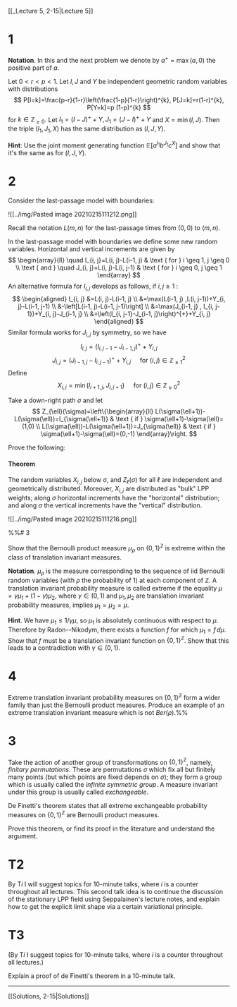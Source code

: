 [[_Lecture 5, 2-15|Lecture 5]]

# 1

**Notation**. In this and the next problem we denote by $a^+=\max(a,0)$ the positive part of $a$.

Let $0<r<p<1 .$ Let $I, J$ and $Y$ be independent geometric random variables with distributions
$$
P[I=k]=\frac{p-r}{1-r}\left(\frac{1-p}{1-r}\right)^{k}, P[J=k]=r(1-r)^{k}, P[Y=k]=p (1-p)^{k}
$$
for $k \in \mathbb{Z}_{\ge0} .$ Let $I_{1}=(I-J)^{+}+Y, J_{1}=(J-I)^{+}+Y$ and $X=\min(I,J) .$ Then the triple $\left(I_{1}, J_{1}, X\right)$
has the same distribution as $(I, J, Y)$.

**Hint**: Use the joint moment generating function $\mathbb{E}\left[ a^{I_1} b^{J_1}c^{X} \right]$ and show that it's the same as for $(I,J,Y)$.

# 2

Consider the last-passage model with boundaries:

![[../img/Pasted image 20210215111212.png]]

Recall the notation $L(m,n)$ for the last-passage times from $(0,0)$ to $(m,n)$.

In the last-passage model with boundaries we define some new random variables. Horizontal and vertical increments are given by
$$
\begin{array}{ll}
\quad I_{i, j}=L(i, j)-L(i-1, j) & \text { for } i \geq 1, j \geq 0 \\
\text { and } \quad J_{i, j}=L(i, j)-L(i, j-1) & \text { for } i \geq 0, j \geq 1
\end{array}
$$
An alternative formula for $I_{i, j}$ develops as follows, if $i, j \geq 1$ :
$$
\begin{aligned}
I_{i, j} &=L(i, j)-L(i-1, j) \\
&=\max(L(i-1, j) ,L(i, j-1))+Y_{i, j}-L(i-1, j-1) \\
&-\left[L(i-1, j)-L(i-1, j-1)\right] \\
&=\max(J_{i-1, j} , I_{i, j-1})+Y_{i, j}-J_{i-1, j} \\
&=\left(I_{i, j-1}-J_{i-1, j}\right)^{+}+Y_{i, j}
\end{aligned}
$$
Similar formula works for $J_{i, j}$ by symmetry, so we have
$$
I_{i, j}=\left(I_{i, j-1}-J_{i-1, j}\right)^{+}+Y_{i, j}
$$
$$
J_{i, j}=\left(J_{i-1, j}-I_{i, j-1}\right)^{+}+Y_{i, j} \quad \text { for }(i, j) \in \mathbb{Z}_{\ge1}^{2}
$$
Define
$$
X_{i, j}=\min(I_{i+1, j} , J_{i, j+1}) \quad \text { for }(i, j) \in \mathbb{Z}_{\ge0}^{2}
$$

Take a down-right path $\sigma$ and let
$$
Z_{\ell}(\sigma)=\left\{\begin{array}{ll}
L(\sigma(\ell+1))-L(\sigma(\ell))=I_{\sigma(\ell+1)} & \text { if } \sigma(\ell+1)-\sigma(\ell)=(1,0) \\
L(\sigma(\ell))-L(\sigma(\ell+1))=J_{\sigma(\ell)} & \text { if } \sigma(\ell+1)-\sigma(\ell)=(0,-1)
\end{array}\right.
$$

Prove the following:

#### Theorem

The random variables $X_{i,j}$ below $\sigma$, and $Z_\ell(\sigma)$ for all $\ell$ are independent and geometrically distributed. Moreover, $X_{i,j}$ are distributed as "bulk" LPP weights; along $\sigma$ horizontal increments have the "horizontal" distribution; and along $\sigma$ the vertical increments have the "vertical" distribution.

![[../img/Pasted image 20210215111216.png]]

%%# 3

Show that the Bernoulli product measure $\mu_{\rho}$ on $\left\{ 0,1 \right\}^{\mathbb{Z}}$ is extreme within the class of translation invariant measures. 

**Notation**. $\mu_\rho$ is the measure corresponding to the sequence of iid Bernoulli random variables (with $\rho$ the probability of $1$) at each component of $\mathbb{Z}$. A translation invariant probability measure is called extreme if the equality $\mu=\gamma \mu_1+(1-\gamma)\mu_2$, where $\gamma\in(0,1)$ and $\mu_1,\mu_2$ are translation invariant probability measures, implies $\mu_1=\mu_2=\mu$.

**Hint**. We have $\mu_1\le 1/\gamma \mu$, so $\mu_1$ is absolutely continuous with respect to $\mu$. Therefore by Radon--Nikodym, there exists a function $f$ for which $\mu_1=f\, d\mu$. Show that $f$ must be a translation invariant function on $\left\{ 0,1 \right\}^{\mathbb{Z}}$. Show that this leads to a contradiction with $\gamma\in(0,1)$.

# 4

Extreme translation invariant probability measures on $\left\{ 0,1 \right\}^\mathbb{Z}$ form a wider family than just the Bernoulli product measures. Produce an example of an extreme translation invariant measure which is not $Ber(\rho)$.%%

# 3

Take the action of another group of transformations on $\left\{ 0,1 \right\}^{\mathbb{Z}}$, namely, _finitary permutations_. These are permutations $\sigma$ which fix all but finitely many points (but which points are fixed depends on $\sigma$); they form a group which is usually called the _infinite symmetric group_. A measure invariant under this group is usually called _exchangeable_.

De Finetti's theorem states that all extreme exchangeable probability measures on $\left\{ 0,1 \right\}^{\mathbb{Z}}$ are Bernoulli product measures.

Prove this theorem, or find its proof in the literature and understand the argument.


# T2

By T$i$ I will suggest topics for 10-minute talks, where $i$ is a counter throughout all lectures. This second talk idea is to continue the discussion of the stationary LPP field using Seppalainen's lecture notes, and explain how to get the explicit limit shape via a certain variational principle.

# T3 

(By T$i$ I suggest topics for 10-minute talks, where $i$ is a counter throughout all lectures.)

Explain a proof of de Finetti's theorem in a 10-minute talk.

---

[[Solutions, 2-15|Solutions]]